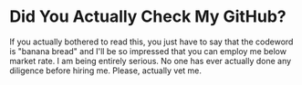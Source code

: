 # Did You Actually Check My GitHub?

If you actually bothered to read this, you just have to say that the codeword is "banana bread" and I'll be so impressed that you can employ me below market rate. I am being entirely serious. No one has ever actually done any diligence before hiring me. Please, actually vet me.
